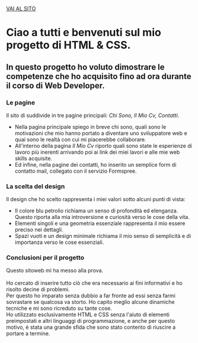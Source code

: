 [VAI AL SITO](https://tommasoaricci.github.io/portfolio/)

<h1>Ciao a tutti e benvenuti sul mio progetto di HTML & CSS.</h1>

<h2>In questo progetto ho voluto dimostrare le competenze che ho acquisito fino ad ora durante il corso di Web Developer.</h2>

<h3>Le pagine</h3>

Il sito di suddivide in tre pagine principali: <em>Chi Sono, Il Mio Cv, Contatti</em>.

<ul>

<li>Nella pagina principale spiego in breve chi sono, quali sono le motivazioni che mio hanno portato a diventare uno sviluppatore web e quai sono le realtà con cui mi piacerebbe collaborare.</li>

<li>All'interno della pagina <em>Il Mio Cv</em> riporto quali sono state le esperienze di lavoro più inerenti arrivando poi ai link dei miei lavori e alle mie web skills acquisite.</li>

<li>Ed infine, nella pagine dei contatti, ho inserito un semplice form di contatto mail, collegato con il servizio Formspree.</li>

</ul>

<h3>La scelta del design</h3>

Il design che ho scelto rappresenta i miei valori sotto alcuni punti di vista:

<ul>
  <li>Il colore blu petrolio richiama un senso di profondità ed elenganza. Questo riporta alla mia introversione e curiosità verso le cose della vita.</li>
  <li>Elementi singoli e una geometria essenziale rappresenta il mio essere preciso nei dettagli.</li>
  <li>Spazi vuoti e un design minimale richiama il mio senso di semplicità e di importanza verso le cose essenziali.</li>
</ul>

<h3>Conclusioni per il progetto</h3>

Questo sitoweb mi ha messo alla prova. <br> <br>
Ho cercato di inserire tutto ciò che era necessario ai fini informativi e ho risolto decine di problemi. <br>
Per questo ho imparato senza dubbio a far fronte ad essi senza farmi sovrastare se qualcosa va storto. Ho capito meglio alcune dinamiche tecniche e mi sono ricreduto su tante cose. <br>
Ho utilizzato esclusivamente HTML e CSS senza l'aiuto di elementi preimpostati e altri linguaggi di programmazione, e anche per questo motivo, è stata una grande sfida che sono stato contento di riuscire a portare a termine.


